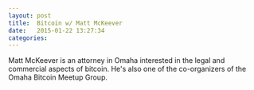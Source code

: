 ```yaml
---
layout: post
title:  Bitcoin w/ Matt McKeever
date:   2015-01-22 13:27:34
categories: 
---
```


Matt McKeever is an attorney in Omaha interested in the legal and commercial aspects 
of bitcoin. He's also one of the co-organizers of the Omaha Bitcoin Meetup Group. 



